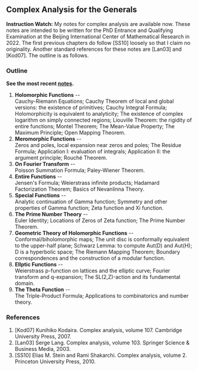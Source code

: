 ## Complex Analysis for the Generals

**Instruction Watch:** My notes for complex analysis are available now. These notes are intended to be written for the PhD Entrance and Qualifying Examination at the Beijing International Center of Mathematical Research in 2022. The first previous chapters do follow [SS10] loosely so that I claim no originality. Another standard references for these notes are [Lan03] and [Kod07]. The outline is as follows.

### Outline

**See the most recent [notes](././cplx.pdf).**

1. **Holomorphic Functions** -- <br/>
  Cauchy-Riemann Equations; Cauchy Theorem of local and global versions: the
existence of primitives; Cauchy Integral Formula; Holomorphicity is equivalent to analyticity; The existence of complex logarithm on simply connected regions; Liouville Theorem: the rigidity of entire functions; Montel Theorem; The Mean-Value Property; The Maximum Principle; Open Mapping Theorem.
2. **Meromorphic Functions** -- <br/>
  Zeros and poles, local expansion near zeros and poles; The Residue Formula; Application I: evaluation of integrals; Application II: the argument principle; Rouché Theorem.
3. **On Fourier Transform** -- <br/>
  Poisson Summation Formula; Paley-Wiener Theorem.
4. **Entire Functions** -- <br/>
  Jensen's Formula; Weierstrass infinite products; Hadamard Factorization Theorem; Basics of Nevanlinna Theory.
5. **Special Functions** -- <br/>
  Analytic continuation of Gamma function; Symmetry and other properties of Gamma function; Zeta function and Xi function.
6. **The Prime Number Theory** -- <br/>
  Euler Identity; Locations of Zeros of Zeta function; The Prime Number Theorem.
7. **Geometric Theory of Holomorphic Functions** -- <br/>
  Conformal/biholomorphic maps; The unit disc is conformally equivalent to the upper-half plane; Schwarz Lemma: to compute Aut(D) and Aut(H); D is a hyperbolic space; The Riemann Mapping Theorem; Boundary correspondences and the construction of a modular
function.
8. **Ellptic Functions** -- <br/>
  Weierstrass p-function on lattices and the elliptic curve; Fourier transform and q-expansion; The SL(2,Z)-action and its fundamental domain.
9. **The Theta Function** -- <br/>
  The Triple-Product Formula; Applications to combinatorics and number theory.

### References
1. [Kod07] Kunihiko Kodaira. Complex analysis, volume 107. Cambridge University Press, 2007.
2. [Lan03] Serge Lang. Complex analysis, volume 103. Springer Science & Business Media, 2003.
3. [SS10] Elias M. Stein and Rami Shakarchi. Complex analysis, volume 2. Princeton University Press, 2010.
